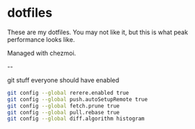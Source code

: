# dotfiles

These are my dotfiles. You may not like it, but this is what peak performance looks like.

Managed with chezmoi.


--

git stuff everyone should have enabled

```bash
git config --global rerere.enabled true
git config --global push.autoSetupRemote true
git config --global fetch.prune true
git config --global pull.rebase true
git config --global diff.algorithm histogram

```
